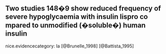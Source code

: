 Two studies 148�9 show reduced frequency of severe hypoglycaemia with insulin lispro co mpared to unmodified (�soluble�) human insulin
---
 nice.evidencecategory: Ia
[@Brunelle_1998]
[@Battista_1995]
